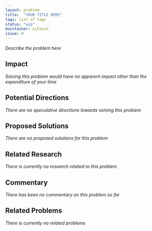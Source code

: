 ```yaml
---
layout: problem
title:  "YOUR TITLE HERE"
tags: list of tags
status: "wip"
maintainer: LLFourn
issue: 0
---
```


*Describe the problem here*

## Impact

<!-- - Try not to repeat the description too much -->
<!-- - Make it clear what the impact on the big picture of Bitcoin's evolution would be -->

*Solving this problem would have no apparent impact other than the expenditure of your time*


## Potential Directions

<!-- - The main use of listing hand-wavy directions is useful to further explore the problem. -->

*There are no speculative directions towards solving this problem*

## Proposed Solutions

*There are no proposed solutions for this problem*


## Related Research

<!-- A very liberal list of related research. Try to include at least a  half-sentence about what it is or why it's related -->

*There is currently no research related to this problem*


## Commentary

<!-- This is where you can post relevant informal and opinionated comments from various sources on the problem. -->
<!-- Also you or anyone else can add conjecture to this section (after review). -->
<!-- In general, this is not a comments section (use the issue for that). -->

*There has been no commentary on this problem so far*


## Related Problems

*There is currently no related problems*

